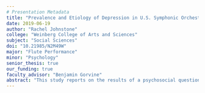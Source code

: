 ```yaml
---
# Presentation Metadata
title: "Prevalence and Etiology of Depression in U.S. Symphonic Orchestra Musicians"
date: 2019-06-19
author: "Rachel Johnstone"
college: "Weinberg College of Arts and Sciences"
subject: "Social Sciences"
doi: "10.21985/N2M49W"
major: "Flute Performance"
minor: "Psychology"
senior_thesis: true
our_funding: true
faculty_advisor: "Benjamin Gorvine"
abstract: "This study reports on the results of a psychosocial questionnaire survey of professional symphonic musicians in the United States. The response rate was 12.36% (n= 395) and the sample was members of the International Conference of Symphonic and Opera Musicians (ICSOM) which is a conglomerate of the top 50 orchestras in the United States. Participants exhibited significantly higher depression levels than the general U.S. public prevalence rates listed in the DSM-5. 98.7% of musicians screened for depression as understood of a score of fourteen or higher on the Beck Depression Inventory, and 100% scored seventeen or higher on the Beck Anxiety Inventory. Both anxiety measures, the BAI and KMPAI, were highly correlated with BDI scores. Due to the raised prevalence rates of both depression and anxiety, these illnesses should be targeted concurrently. Performance anxiety had the largest correlation with depression and, unexpectedly, Tukey’s HSD tests showed use of beta blockers was associated with higher depression and anxiety scores . This study reconfirmed the link between perfectionism and depression, yet due to the necessity of perfectionism in a professional music career, common perfectionism-focused interventions are not viable for musicians. However, self- compassion and psychosocial stress were significantly related to depression scores and may be viable targets for intervention. We suggest that these stark findings indicate that psychologists should develop targeted self-compassion interventions and orchestral management should work to minimize psychosocial stressors to possibly reduce the rampant mental health issues seen in the industry."
---
```

